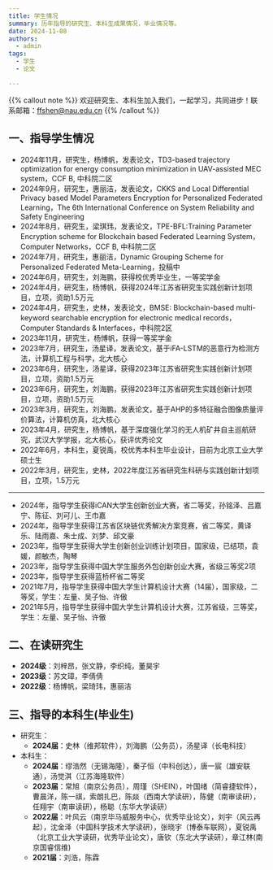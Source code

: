 ```yaml
---
title: 学生情况
summary: 历年指导的研究生、本科生成果情况，毕业情况等。
date: 2024-11-08
authors:
  - admin
tags:
  - 学生
  - 论文

---
```



{{% callout note %}}
欢迎研究生、本科生加入我们，一起学习，共同进步！联系邮箱：ffshen@nau.edu.cn
{{% /callout %}}

## 一、指导学生情况
- 2024年11月，研究生，杨博帆，发表论文，TD3-based trajectory optimization for energy consumption minimization in UAV-assisted MEC system，CCF B, 中科院二区
- 2024年9月，研究生，惠丽洁，发表论文，CKKS and Local Differential Privacy based Model Parameters Encryption for Personalized Federated Learning，The 6th International Conference on System Reliability and Safety Engineering
- 2024年8月，研究生，梁琪玮，发表论文，TPE-BFL:Training Parameter Encryption scheme for Blockchain based Federated Learning System，Computer Networks，CCF B, 中科院二区
- 2024年7月，研究生，惠丽洁，Dynamic Grouping Scheme for Personalized Federated Meta-Learning，投稿中
- 2024年6月，研究生，刘海鹏，获得校优秀毕业生，一等奖学金
- 2024年4月，研究生，杨博帆，获得2024年江苏省研究生实践创新计划项目，立项，资助1.5万元
- 2024年4月，研究生，史林，发表论文，BMSE: Blockchain-based multi-keyword searchable encryption for electronic medical records，Computer Standards & Interfaces，中科院2区
- 2023年11月，研究生，杨博帆，获得一等奖学金
- 2023年7月，研究生，汤星译，发表论文，基于iFA-LSTM的恶意行为检测方法，计算机工程与科学，北大核心
- 2023年6月，研究生，汤星译，获得2023年江苏省研究生实践创新计划项目，立项，资助1.5万元
- 2023年6月，研究生，刘海鹏，获得2023年江苏省研究生实践创新计划项目，立项，资助1.5万元
- 2023年3月，研究生，刘海鹏，发表论文，基于AHP的多特征融合图像质量评价算法，计算机仿真，北大核心
- 2023年4月，研究生，杨博帆，基于深度强化学习的无人机矿井自主巡航研究，武汉大学学报，北大核心，获评优秀论文
- 2022年6月，本科生，夏锐禹，校优秀本科生毕业设计，目前为北京工业大学硕士生
- 2022年3月，研究生，史林，2022年度江苏省研究生科研与实践创新计划项目，立项，1.5万元

---

- 2024年，指导学生获得iCAN大学生创新创业大赛，省二等奖，孙铭泽、吕嘉宁、陈征、刘可儿、王巾嘉
- 2024年，指导学生获得江苏省区块链优秀解决方案竞赛，省二等奖，黄译乐、陆雨嘉、朱士成、刘梦、邱文豪
- 2023年，指导学生获得大学生创新创业训练计划项目，国家级，已结项，袁媛，颜敏杰，陶琴
- 2023年，指导学生获得中国大学生服务外包创新创业大赛，省级三等奖2项
- 2023年，指导学生获得蓝桥杯省二等奖
- 2021年7月，指导学生获得中国大学生计算机设计大赛（14届），国家级，二等奖，学生：左量、吴子怡、许傲
- 2021年5月，指导学生获得中国大学生计算机设计大赛，江苏省级，三等奖，学生：左量、吴子怡、许傲


## 二、在读研究生

- **2024级**：刘梓昂，张文静，李织纯，董昊宇
- **2023级**：苏文璋，李倩倩
- **2022级**：杨博帆，梁琦玮，惠丽洁

## 三、指导的本科生(毕业生)

- 研究生：
  - **2024届**：史林（维邦软件），刘海鹏（公务员），汤星译（长电科技）
- 本科生：
  - **2024届**：缪浩然（无锡海隆），秦子恒（中科创达），唐一宸（雄安联通），汤觉淇（江苏海隆软件）
  - **2023届**：常旭（南京公务员），周瑾（SHEIN），叶国绪（简睿捷软件），曹晨洋，陈一祺，索朗扎巴，陈燚（西南大学读研），陈健（南审读研），任翔宇（南审读研），杨聪（东华大学读研）
  - **2022届**：叶风云（南京毕马威服务中心，优秀毕业论文），刘宇（风云再起），沈金泽（中国科学技术大学读研），张晓宇（博泰车联网），夏锐禹（北京工业大学读研，优秀毕业论文），唐钦（东北大学读研），章江林(南京国睿信维) 
  - **2021届**：刘浩，陈霖
